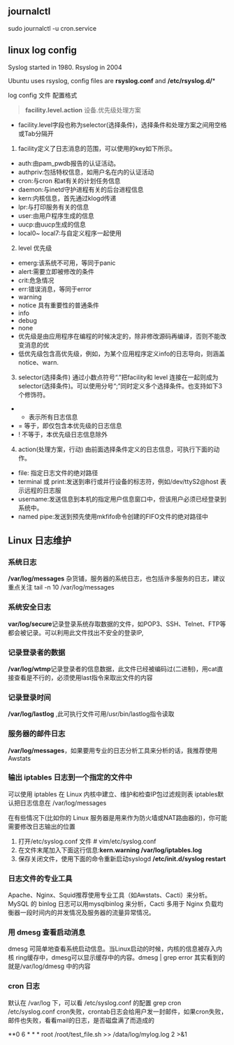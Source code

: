 ## journalctl
sudo journalctl -u cron.service


## linux log config

Syslog started in 1980.
Rsyslog in 2004

Ubuntu uses rsyslog, config files are **rsyslog.conf** and **/etc/rsyslog.d/***

log config 文件 配置格式
> **facility.level.action** 设备.优先级处理方案

- facility.level字段也称为selector(选择条件)，选择条件和处理方案之间用空格或Tab分隔开
1. facility定义了日志消息的范围，可以使用的key如下所示。
- auth:由pam_pwdb报告的认证活动。
- authpriv:包括特权信息，如用户名在内的认证活动
- cron:与cron 和at有关的计划任务信息
- daemon:与inetd守护进程有关的后台进程信息
- kern:内核信息，首先通过klogd传递
- lpr:与打印服务有关的信息
- user:由用户程序生成的信息
- uucp:由uucp生成的信息
- local0~ local7:与自定义程序一起使用

2. level 优先级
- emerg:该系统不可用，等同于panic
- alert:需要立即被修改的条件
- crit:危急情况
- err:错误消息，等同于error
- warning
- notice 具有重要性的普通条件
- info
- debug
- none
- 优先级是由应用程序在编程的时候决定的，除非修改源码再编译，否则不能改变消息的优
- 低优先级包含高优先级，例如，为某个应用程序定义info的日志导向，则涵盖notice、warn.
3.  selector(选择条件)
通过小数点符号“.”把facility和 level 连接在一起则成为selector(选择条件)。可以使用分号“;”同时定义多个选择条件。也支持如下3个修饰符。
- * 表示所有日志信息
- = 等于，即仅包含本优先级的日志信息
- ! 不等于，本优先级日志信息除外
4. action(处理方案，行动)
由前面选择条件定义的日志信息，可执行下面的动作。
- file: 指定日志文件的绝对路径
- terminal 或 print:发送到串行或并行设备的标志符，例如/dev/ttyS2@host 表示远程的日志服
- username:发送信息到本机的指定用户信息窗口中，但该用户必须已经登录到系统中。
- named pipe:发送到预先使用mkfifo命令创建的FIFO文件的绝对路径中

## Linux 日志维护
### 系统日志

**/var/log/messages** 杂货铺，服务器的系统日志，也包括许多服务的日志，建议重点关注 tail -n 10 /var/log/messages

### 系统安全日志
**var/log/secure**记录登录系统存取数据的文件，如POP3、SSH、Telnet、FTP等都会被记录。可以利用此文件找出不安全的登录IP,

### 记录登录者的数据
**/var/log/wtmp**记录登录者的信息数据，此文件已经被编码过(二进制)，用cat直接查看是不行的，必须使用last指令来取出文件的内容

### 记录登录时间
**/var/log/lastlog** ,此可执行文件可用/usr/bin/lastlog指令读取

### 服务器的邮件日志
**/var/log/messages**，如果要用专业的日志分析工具来分析的话，我推荐使用Awstats

### 输出 iptables 日志到一个指定的文件中
可以使用 iptables 在 Linux 内核中建立、维护和检查IP包过滤规则表
iptables默认把日志信息在 /var/log/messages

在有些情况下(比如你的 Linux 服务器是用来作为防火墙或NAT路由器的)，你可能需要修改日志输出的位置
1. 打开/etc/syslog.conf 文件 # vim/etc/syslog.conf
2. 在文件末尾加入下面这行信息:**kern.warning /var/log/iptables.log**
3. 保存关闭文件，使用下面的命令重新启动syslogd **/etc/init.d/syslog restart**

### 日志文件的专业工具
Apache、Nginx、Squid推荐使用专业工具（如Awstats、Cacti）来分析。MySQL 的 binlog 日志可以用mysqlbinlog 来分析，Cacti 多用于 Nginx 负载均衡器一段时间内的并发情况及服务器的流量异常情况。

### 用 dmesg 查看启动消息
dmesg 可简单地查看系统启动信息。当Linux启动的时候，内核的信息被存入内核 ring缓存中，dmesg可以显示缓存中的内容。dmesg | grep error 其实看到的就是/var/log/dmesg 中的内容

### cron 日志
默认在 /var/log 下，可以看 /etc/syslog.conf 的配置 grep cron /etc/syslog.conf
cron失败，crontab日志会给用户发一封邮件，如果cron失败，邮件也失败，看看mail的日志，是否磁盘满了而造成的

**0 6 * * * root /root/test_file.sh >> /data/log/mylog.log 2 >&1